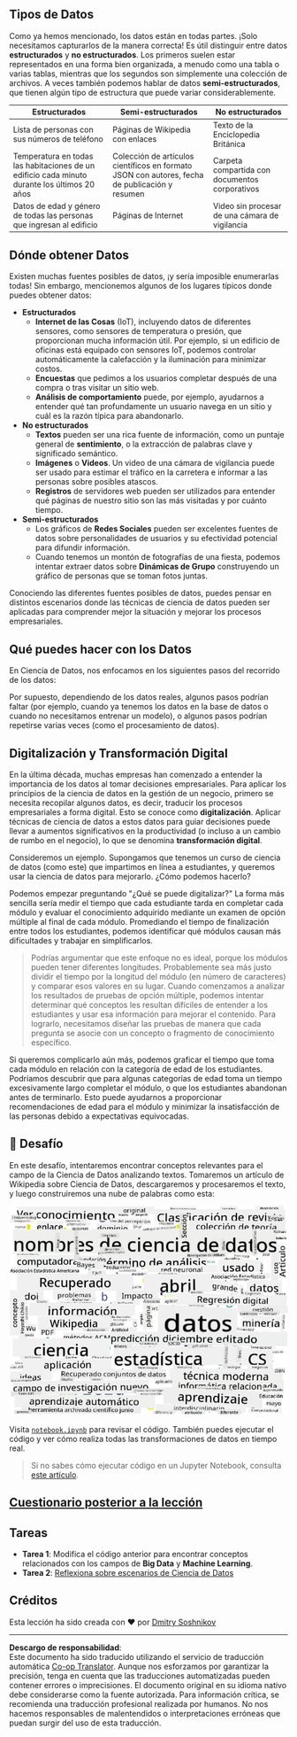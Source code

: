 <!--
CO_OP_TRANSLATOR_METADATA:
{
  "original_hash": "8141e7195841682914be03ef930fe43d",
  "translation_date": "2025-09-03T19:57:57+00:00",
  "source_file": "1-Introduction/01-defining-data-science/README.md",
  "language_code": "es"
}
-->
## Tipos de Datos

Como ya hemos mencionado, los datos están en todas partes. ¡Solo necesitamos capturarlos de la manera correcta! Es útil distinguir entre datos **estructurados** y **no estructurados**. Los primeros suelen estar representados en una forma bien organizada, a menudo como una tabla o varias tablas, mientras que los segundos son simplemente una colección de archivos. A veces también podemos hablar de datos **semi-estructurados**, que tienen algún tipo de estructura que puede variar considerablemente.

| Estructurados                                                               | Semi-estructurados                                                                             | No estructurados                        |
| ---------------------------------------------------------------------------- | ---------------------------------------------------------------------------------------------- | --------------------------------------- |
| Lista de personas con sus números de teléfono                               | Páginas de Wikipedia con enlaces                                                              | Texto de la Enciclopedia Británica      |
| Temperatura en todas las habitaciones de un edificio cada minuto durante los últimos 20 años | Colección de artículos científicos en formato JSON con autores, fecha de publicación y resumen | Carpeta compartida con documentos corporativos |
| Datos de edad y género de todas las personas que ingresan al edificio       | Páginas de Internet                                                                            | Video sin procesar de una cámara de vigilancia |

## Dónde obtener Datos

Existen muchas fuentes posibles de datos, ¡y sería imposible enumerarlas todas! Sin embargo, mencionemos algunos de los lugares típicos donde puedes obtener datos:

* **Estructurados**
  - **Internet de las Cosas** (IoT), incluyendo datos de diferentes sensores, como sensores de temperatura o presión, que proporcionan mucha información útil. Por ejemplo, si un edificio de oficinas está equipado con sensores IoT, podemos controlar automáticamente la calefacción y la iluminación para minimizar costos.
  - **Encuestas** que pedimos a los usuarios completar después de una compra o tras visitar un sitio web.
  - **Análisis de comportamiento** puede, por ejemplo, ayudarnos a entender qué tan profundamente un usuario navega en un sitio y cuál es la razón típica para abandonarlo.
* **No estructurados**
  - **Textos** pueden ser una rica fuente de información, como un puntaje general de **sentimiento**, o la extracción de palabras clave y significado semántico.
  - **Imágenes** o **Videos**. Un video de una cámara de vigilancia puede ser usado para estimar el tráfico en la carretera e informar a las personas sobre posibles atascos.
  - **Registros** de servidores web pueden ser utilizados para entender qué páginas de nuestro sitio son las más visitadas y por cuánto tiempo.
* **Semi-estructurados**
  - Los gráficos de **Redes Sociales** pueden ser excelentes fuentes de datos sobre personalidades de usuarios y su efectividad potencial para difundir información.
  - Cuando tenemos un montón de fotografías de una fiesta, podemos intentar extraer datos sobre **Dinámicas de Grupo** construyendo un gráfico de personas que se toman fotos juntas.

Conociendo las diferentes fuentes posibles de datos, puedes pensar en distintos escenarios donde las técnicas de ciencia de datos pueden ser aplicadas para comprender mejor la situación y mejorar los procesos empresariales.

## Qué puedes hacer con los Datos

En Ciencia de Datos, nos enfocamos en los siguientes pasos del recorrido de los datos:

Por supuesto, dependiendo de los datos reales, algunos pasos podrían faltar (por ejemplo, cuando ya tenemos los datos en la base de datos o cuando no necesitamos entrenar un modelo), o algunos pasos podrían repetirse varias veces (como el procesamiento de datos).

## Digitalización y Transformación Digital

En la última década, muchas empresas han comenzado a entender la importancia de los datos al tomar decisiones empresariales. Para aplicar los principios de la ciencia de datos en la gestión de un negocio, primero se necesita recopilar algunos datos, es decir, traducir los procesos empresariales a forma digital. Esto se conoce como **digitalización**. Aplicar técnicas de ciencia de datos a estos datos para guiar decisiones puede llevar a aumentos significativos en la productividad (o incluso a un cambio de rumbo en el negocio), lo que se denomina **transformación digital**.

Consideremos un ejemplo. Supongamos que tenemos un curso de ciencia de datos (como este) que impartimos en línea a estudiantes, y queremos usar la ciencia de datos para mejorarlo. ¿Cómo podemos hacerlo?

Podemos empezar preguntando "¿Qué se puede digitalizar?" La forma más sencilla sería medir el tiempo que cada estudiante tarda en completar cada módulo y evaluar el conocimiento adquirido mediante un examen de opción múltiple al final de cada módulo. Promediando el tiempo de finalización entre todos los estudiantes, podemos identificar qué módulos causan más dificultades y trabajar en simplificarlos.
> Podrías argumentar que este enfoque no es ideal, porque los módulos pueden tener diferentes longitudes. Probablemente sea más justo dividir el tiempo por la longitud del módulo (en número de caracteres) y comparar esos valores en su lugar.
Cuando comenzamos a analizar los resultados de pruebas de opción múltiple, podemos intentar determinar qué conceptos les resultan difíciles de entender a los estudiantes y usar esa información para mejorar el contenido. Para lograrlo, necesitamos diseñar las pruebas de manera que cada pregunta se asocie con un concepto o fragmento de conocimiento específico.

Si queremos complicarlo aún más, podemos graficar el tiempo que toma cada módulo en relación con la categoría de edad de los estudiantes. Podríamos descubrir que para algunas categorías de edad toma un tiempo excesivamente largo completar el módulo, o que los estudiantes abandonan antes de terminarlo. Esto puede ayudarnos a proporcionar recomendaciones de edad para el módulo y minimizar la insatisfacción de las personas debido a expectativas equivocadas.

## 🚀 Desafío

En este desafío, intentaremos encontrar conceptos relevantes para el campo de la Ciencia de Datos analizando textos. Tomaremos un artículo de Wikipedia sobre Ciencia de Datos, descargaremos y procesaremos el texto, y luego construiremos una nube de palabras como esta:

![Nube de Palabras para Ciencia de Datos](../../../../translated_images/ds_wordcloud.664a7c07dca57de017c22bf0498cb40f898d48aa85b3c36a80620fea12fadd42.es.png)

Visita [`notebook.ipynb`](../../../../../../../../../1-Introduction/01-defining-data-science/notebook.ipynb ':ignore') para revisar el código. También puedes ejecutar el código y ver cómo realiza todas las transformaciones de datos en tiempo real.

> Si no sabes cómo ejecutar código en un Jupyter Notebook, consulta [este artículo](https://soshnikov.com/education/how-to-execute-notebooks-from-github/).

## [Cuestionario posterior a la lección](https://ff-quizzes.netlify.app/en/ds/)

## Tareas

* **Tarea 1**: Modifica el código anterior para encontrar conceptos relacionados con los campos de **Big Data** y **Machine Learning**.
* **Tarea 2**: [Reflexiona sobre escenarios de Ciencia de Datos](assignment.md)

## Créditos

Esta lección ha sido creada con ♥️ por [Dmitry Soshnikov](http://soshnikov.com)

---

**Descargo de responsabilidad**:  
Este documento ha sido traducido utilizando el servicio de traducción automática [Co-op Translator](https://github.com/Azure/co-op-translator). Aunque nos esforzamos por garantizar la precisión, tenga en cuenta que las traducciones automatizadas pueden contener errores o imprecisiones. El documento original en su idioma nativo debe considerarse como la fuente autorizada. Para información crítica, se recomienda una traducción profesional realizada por humanos. No nos hacemos responsables de malentendidos o interpretaciones erróneas que puedan surgir del uso de esta traducción.